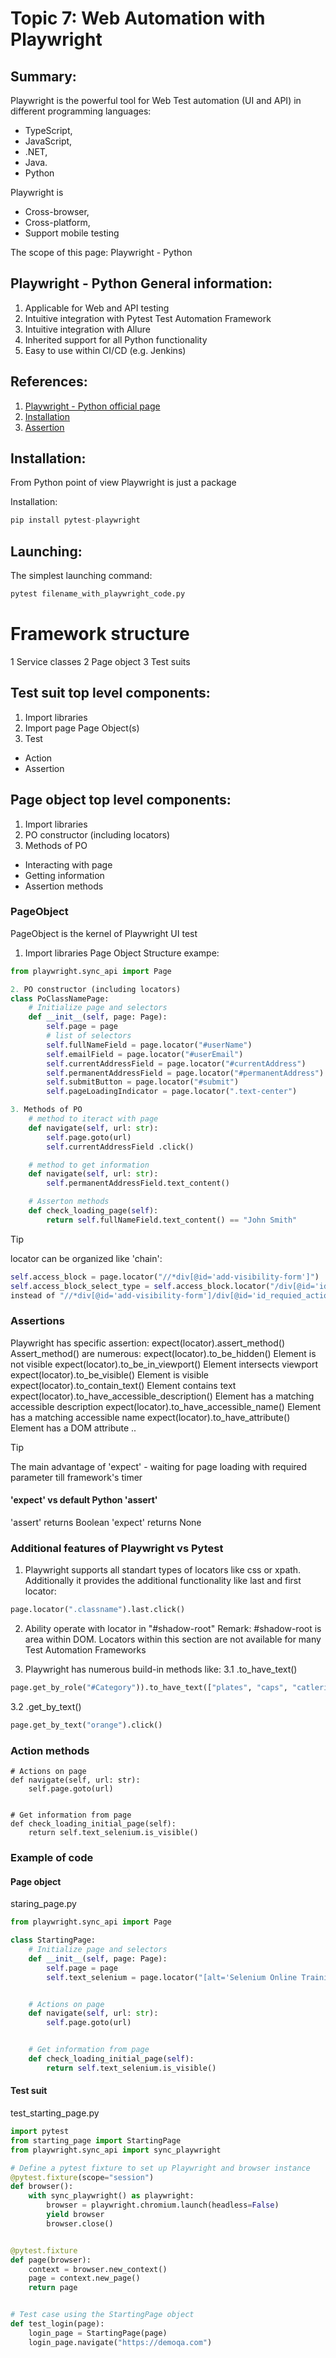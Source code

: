 # Topic 7: Web Automation with Playwright


## Summary:

Playwright is the powerful tool for Web Test automation (UI and API) in different programming languages:
- TypeScript, 
- JavaScript,
- .NET,
- Java.
- Python

Playwright is 
- Cross-browser,
- Cross-platform,
- Support mobile testing

The scope of this page: Playwright - Python


## Playwright - Python General information:

1. Applicable for Web and API testing
2. Intuitive integration with Pytest Test Automation Framework
3. Intuitive integration with Allure
4. Inherited  support for all Python functionality
5. Easy to use within CI/CD (e.g. Jenkins)


## References:

1. [Playwright - Python official page](https://playwright.dev/python/)
2. [Installation](https://playwright.dev/python/docs/intro)
3. [Assertion](https://playwright.dev/python/docs/test-assertions)


## Installation:

From Python point of view Playwright is just a package

Installation: 
```python
pip install pytest-playwright
```


## Launching:

The simplest launching command: 
```python
pytest filename_with_playwright_code.py
```

# Framework structure
1 Service classes
2 Page object
3 Test suits

## Test suit top level components:

1. Import libraries
2. Import page Page Object(s)
3. Test
- Action
- Assertion



## Page object top level components:
1. Import libraries
2. PO constructor (including locators)
3. Methods of PO
- Interacting with page
- Getting information
- Assertion methods 


### PageObject

PageObject is the kernel of Playwright UI test

1. Import libraries
Page Object Structure exampe: 
```python
from playwright.sync_api import Page

2. PO constructor (including locators)
class PoClassNamePage:
    # Initialize page and selectors
    def __init__(self, page: Page):
        self.page = page
        # list of selectors
        self.fullNameField = page.locator("#userName")
        self.emailField = page.locator("#userEmail")
        self.currentAddressField = page.locator("#currentAddress")
        self.permanentAddressField = page.locator("#permanentAddress")
        self.submitButton = page.locator("#submit")
        self.pageLoadingIndicator = page.locator(".text-center")

3. Methods of PO
    # method to iteract with page
    def navigate(self, url: str):
        self.page.goto(url)
        self.currentAddressField .click()

    # method to get information
    def navigate(self, url: str):
        self.permanentAddressField.text_content()

    # Asserton methods
    def check_loading_page(self):
        return self.fullNameField.text_content() == "John Smith"
```
> [!TIP]
> locator can be organized like 'chain':

```python
self.access_block = page.locator("//*div[@id='add-visibility-form']")
self.access_block_select_type = self.access_block.locator("/div[@id='id_requied_action']") 
instead of "//*div[@id='add-visibility-form']/div[@id='id_requied_action']"
```

### Assertions
Playwright has specific assertion: expect(locator).assert_method()
Assert_method() are numerous:
expect(locator).to_be_hidden()	Element is not visible
expect(locator).to_be_in_viewport()	Element intersects viewport
expect(locator).to_be_visible()	Element is visible
expect(locator).to_contain_text()	Element contains text
expect(locator).to_have_accessible_description()	Element has a matching accessible description
expect(locator).to_have_accessible_name()	Element has a matching accessible name
expect(locator).to_have_attribute()	Element has a DOM attribute
..

> [!TIP]
> The main advantage of 'expect' - waiting for page loading with required parameter till framework's timer

#### 'expect' vs default Python 'assert'
'assert' returns Boolean
'expect' returns None


### Additional features of Playwright vs Pytest

1. Playwright supports all standart types of locators like css or xpath. Additionally it provides the additional functionality like last and first locator:

```python
page.locator(".classname").last.click()
```
2. Ability operate with locator in "#shadow-root"
Remark: #shadow-root is area within DOM. Locators within this section are not available for many Test Automation Frameworks

3. Playwright has numerous build-in methods like:
3.1
   .to_have_text()
```python
page.get_by_role("#Category")).to_have_text(["plates", "caps", "catleriese"])
```
3.2
   .get_by_text()
```python
page.get_by_text("orange").click()
```

### Action methods


    # Actions on page
    def navigate(self, url: str):
        self.page.goto(url)


    # Get information from page
    def check_loading_initial_page(self):
        return self.text_selenium.is_visible()



### Example of code

#### Page object
staring_page.py
```python
from playwright.sync_api import Page

class StartingPage:
    # Initialize page and selectors
    def __init__(self, page: Page):
        self.page = page
        self.text_selenium = page.locator("[alt='Selenium Online Training']")


    # Actions on page
    def navigate(self, url: str):
        self.page.goto(url)


    # Get information from page
    def check_loading_initial_page(self):
        return self.text_selenium.is_visible()
```
#### Test suit

test_starting_page.py
```python
import pytest
from starting_page import StartingPage
from playwright.sync_api import sync_playwright

# Define a pytest fixture to set up Playwright and browser instance
@pytest.fixture(scope="session")
def browser():
    with sync_playwright() as playwright:
        browser = playwright.chromium.launch(headless=False)
        yield browser
        browser.close()


@pytest.fixture
def page(browser):
    context = browser.new_context()
    page = context.new_page()
    return page


# Test case using the StartingPage object
def test_login(page):
    login_page = StartingPage(page)
    login_page.navigate("https://demoqa.com")
